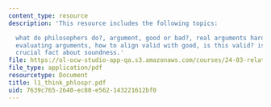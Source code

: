 ```yaml
---
content_type: resource
description: 'This resource includes the following topics:

  what do philosophers do?, argument, good or bad?, real arguments harder to see,
  evaluating arguments, how to align valid with good, is this valid? is it sound?,
  crucial fact about soundness.'
file: https://ol-ocw-studio-app-qa.s3.amazonaws.com/courses/24-03-relativism-reason-and-reality-spring-2005/7639c7652640ec80e562143221612bf0_l1_think_phlospr.pdf
file_type: application/pdf
resourcetype: Document
title: l1_think_phlospr.pdf
uid: 7639c765-2640-ec80-e562-143221612bf0
---
```

